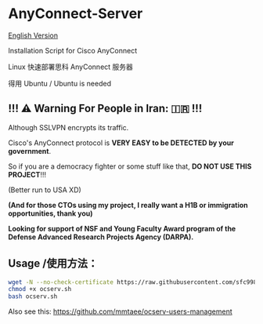# AnyConnect-Server

[English Version](/README.EN.md)

Installation Script for Cisco AnyConnect

Linux 快速部署思科 AnyConnect 服务器

得用 Ubuntu / Ubuntu is needed

## !!! ⚠️ Warning For People in Iran: 🇮🇷 !!!

Although SSLVPN encrypts its traffic.

Cisco's AnyConnect protocol is **VERY EASY to be DETECTED by your government**.

So if you are a democracy fighter or some stuff like that, **DO NOT USE THIS PROJECT**!!!

(Better run to USA XD)

**(And for those CTOs using my project, I really want a H1B or immigration opportunities, thank you)**

**Looking for support of NSF and Young Faculty Award program of the Defense Advanced Research Projects Agency (DARPA).**

## Usage /使用方法：

```bash
wget -N --no-check-certificate https://raw.githubusercontent.com/sfc9982/AnyConnect-Server/main/ocserv.sh
chmod +x ocserv.sh
bash ocserv.sh
```

Also see this: https://github.com/mmtaee/ocserv-users-management
